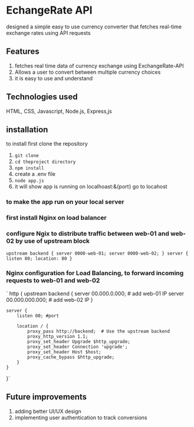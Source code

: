 # EchangeRate API
designed a simple easy to use currency converter that fetches real-time exchange rates using API requests

## Features
1. fetches real time data of currency exchange using ExchangeRate-API
2. Allows a user to convert between multiple currency choices
3. it is easy to use and understand

## Technologies used
HTML, CSS, Javascript, Node.js, Express,js

## installation
to install first clone the repository 
1. `git clone`
2. `cd theproject directory`
3. `npm install`
4. create a .env file
5. `node app.js`
6. it will show app is running on localhoast:&{port} go to locahost

### to make the app run on your local server
### first install Nginx on load balancer
### configure Ngix to distribute traffic between web-01 and web-02 by use of upstream block

`upstream backend {
    server 0000-web-01;
    server 0000-web-02;
}
server {
    listen 80;
    location:
            80
}`

### Nginx configuration for Load Balancing, to forward incoming requests to web-01 and web-02

`
http {
    upstream backend {
        server 00.000.0.000;  # add web-01 IP
        server 00.000.000.000;  # add web-02 IP
    }

    server {
        listen 00; #port

        location / {
            proxy_pass http://backend;  # Use the upstream backend
            proxy_http_version 1.1;
            proxy_set_header Upgrade $http_upgrade;
            proxy_set_header Connection 'upgrade';
            proxy_set_header Host $host;
            proxy_cache_bypass $http_upgrade;
        }
    }
}`

## Future improvements 

1. adding better UI/UX design
2. implementing user authentication to track conversions
